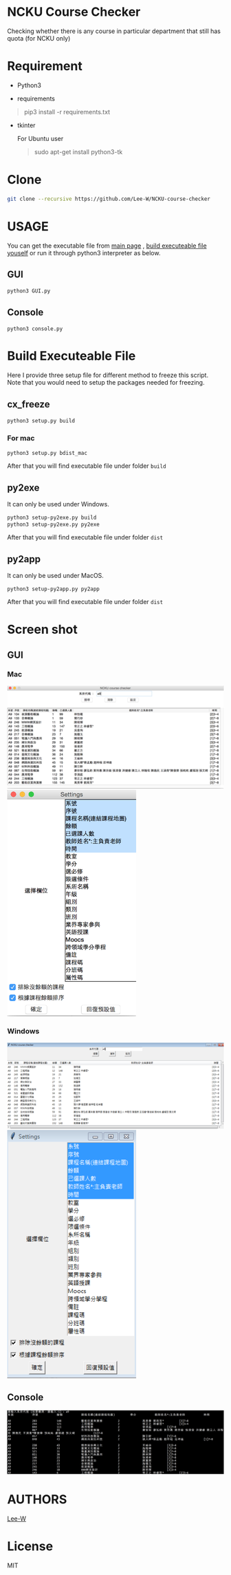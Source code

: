 # NCKU Course Checker
Checking whether there is any course in particular department that still has quota (for NCKU only)

# Requirement
- Python3

- requirements  
> pip3 install -r requirements.txt

- tkinter  
  
	For Ubuntu user
	> sudo apt-get install python3-tk

# Clone

```sh
git clone --recursive https://github.com/Lee-W/NCKU-course-checker
```

# USAGE
You can get the executable file from [main page](http://lee-w.github.io/NCKU-course-checker/)
, [build executeable file youself](#exe) or run it through python3 interpreter as below.

## GUI

```shell
python3 GUI.py
```

## Console

```shell
python3 console.py
```

<a name="exe"></a>
# Build Executeable File
Here I provide three setup file for different method to freeze this script.  
Note that you would need to setup the packages needed for freezing.

## cx_freeze

```shell
python3 setup.py build
```

### For mac

```shell
python3 setup.py bdist_mac
```

After that you will find executable file under folder `build`

## py2exe
It can only be used under Windows.

```shell
python3 setup-py2exe.py build
python3 setup-py2exe.py py2exe
```

After that you will find executable file under folder `dist`

## py2app
It can only be used under MacOS.

```shell
python3 setup-py2app.py py2app
```

After that you will find executable file under folder `dist`


# Screen shot
## GUI
### Mac
![mac_main](./img/mac_main.png)
<img src="./img/mac_setting.png" alt="mac_setting" width="300">

### Windows
![win_main](./img/win_main.png)
<img src="./img/win_setting.png" alt="win_setting" width="300">

## Console
![console.py](./img/console.png)

# AUTHORS
[Lee-W](https://github.com/Lee-W/)

# License
MIT
